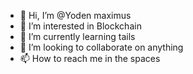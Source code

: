 - 👋 Hi, I’m @Yoden maximus
- 👀 I’m interested in Blockchain
- 🌱 I’m currently learning tails
- 💞️ I’m looking to collaborate on anything
- 📫 How to reach me in the spaces

<!---
Yodenlfst/Yodenlfst is a ✨ special ✨ repository because its `README.md` (this file) appears on your GitHub profile.
You can click the Preview link to take a look at your changes.
--->
